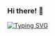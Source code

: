 ### Hi there! 👋

<a href="https://git.io/typing-svg"><img src="https://readme-typing-svg.demolab.com?font=Fira+Code&pause=1000&random=false&width=700&lines=My+name+is+Anzhelika.+I+am+Software+QA+engineer+with+4+years+of+experience+." alt="Typing SVG" /></a>

